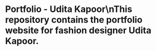 # Portfolio - Udita Kapoor\nThis repository contains the portfolio website for fashion designer Udita Kapoor.
